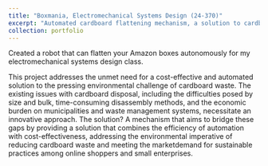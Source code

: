 ```yaml
---
title: "Boxmania, Electromechanical Systems Design (24-370)"
excerpt: "Automated cardboard flattening mechanism, a solution to cardboard waste <br/><img src='/images/images/2d1c08_5d6723af558541729cdc7b6c163c42b9~mv2.png'>"
collection: portfolio
---
```


Created a robot that can flatten your Amazon boxes autonomously for my electromechanical systems design class.

This project addresses the unmet need for a cost-effective and automated solution to the pressing environmental challenge of cardboard waste. The existing issues with cardboard disposal, including the difficulties posed by size and bulk, time-consuming disassembly methods, and the economic burden on municipalities and waste management systems, necessitate an innovative approach. The solution? A mechanism that aims to bridge these gaps by providing a solution that combines the efficiency of automation with cost-effectiveness, addressing the environmental imperative of reducing cardboard waste and meeting the marketdemand for sustainable practices among online shoppers and small enterprises.
 

